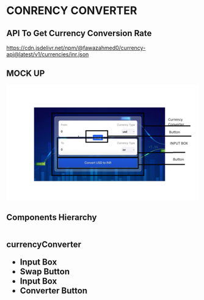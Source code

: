 
# CONRENCY CONVERTER

## API To Get Currency Conversion Rate
https://cdn.jsdelivr.net/npm/@fawazahmed0/currency-api@latest/v1/currencies/inr.json
## MOCK UP
![alt text](<Screenshot 2024-08-28 070335.png>)

<h2>Components Hierarchy <br> <br>

currencyConverter
<ul>
      <li> Input Box</li>
      <li> Swap Button</li>
      <li> Input Box</li>
      <li> Converter Button</li>
      
</ul>

